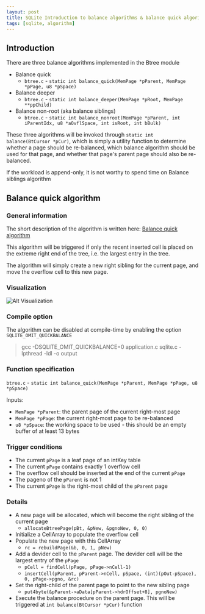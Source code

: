 ```yaml
---
layout: post
title: SQLite Introduction to balance algorithms & balance quick algorithm
tags: [sqlite, algorithm]
---
```


## Introduction

There are three balance algorithms implemented in the Btree module

- Balance quick
  - `btree.c` - `static int balance_quick(MemPage *pParent, MemPage *pPage, u8 *pSpace)`
- Balance deeper
  - `btree.c` - `static int balance_deeper(MemPage *pRoot, MemPage **ppChild)`
- Balance non-root (aka balance siblings)
  - `btree.c` - `static int balance_nonroot(MemPage *pParent, int iParentIdx, u8 *aOvflSpace, int isRoot, int bBulk)`

These three algorithms will be invoked through `static int balance(BtCursor *pCur)`, which is simply a utility function to determine whether a page should be re-balanced, which balance algorithm should be used for that page, and whether that page's parent page should also be re-balanced.

If the workload is append-only, it is not worthy to spend time on Balance siblings algorithm

## Balance quick algorithm

### General information

The short description of the algorithm is written here: [Balance quick algorithm](https://www.sqlite.org/btreemodule.html#section_4_2_5_3)

This algorithm will be triggered if only the recent inserted cell is placed on the extreme right end of the
tree, i.e. the largest entry in the tree.

The algorithm will simply create a new right sibling for the current page, and move the overflow cell to this new page.

### Visualization

![Alt Visualization](https://www.sqlite.org/images/btreemodule_balance_quick.svg)

### Compile option

The algorithm can be disabled at compile-time by enabling the option `SQLITE_OMIT_QUICKBALANCE`

> gcc -DSQLITE_OMIT_QUICKBALANCE=0 application.c sqlite.c -lpthread -ldl -o output

### Function specification

`btree.c` - `static int balance_quick(MemPage *pParent, MemPage *pPage, u8 *pSpace)`

Inputs:
- `MemPage *pParent`: the parent page of the current right-most page
- `MemPage *pPage`: the current right-most page to be re-balanced
- `u8 *pSpace`: the working space to be used - this should be an empty buffer of at least 13 bytes

### Trigger conditions

- The current `pPage` is a leaf page of an intKey table
- The current `pPage` contains exactly 1 overflow cell
- The overflow cell should be inserted at the end of the current `pPage`
- The pageno of the `pParent` is not 1
- The current `pPage` is the right-most child of the `pParent` page

### Details

- A new page will be allocated, which will become the right sibling of the current page
  - `allocateBtreePage(pBt, &pNew, &pgnoNew, 0, 0)`
- Initialize a CellArray to populate the overflow cell
- Populate the new page with this CellArray
  - `rc = rebuildPage(&b, 0, 1, pNew)`
- Add a devider cell to the `pParent` page. The devider cell will be the largest entry of the `pPage`
  - `pCell = findCell(pPage, pPage->nCell-1)`
  - `insertCell(pParent, pParent->nCell, pSpace, (int)(pOut-pSpace), 0, pPage->pgno, &rc)`
- Set the right-child of the parent page to point to the new sibling page
  - `put4byte(&pParent->aData[pParent->hdrOffset+8], pgnoNew)`
- Execute the balance procedure on the parent page. This will be triggered at `int balance(BtCursor *pCur)` function